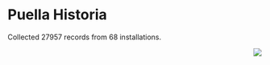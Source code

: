 # Puella Historia

Collected 27957 records from 68 installations.

<p align="right"><img src="https://xn--80aalyho.xn--p1ai/magireco/NAgitan/img/kagome.png" /></p>

